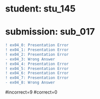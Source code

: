 # student: stu_145
# submission: sub_017

```diff
! ex04_0: Presentation Error
! ex04_1: Presentation Error
! ex04_2: Presentation Error
- ex04_3: Wrong Answer
! ex04_4: Presentation Error
! ex04_5: Presentation Error
! ex04_6: Presentation Error
! ex04_7: Presentation Error
- ex04_8: Wrong Answer
```
#incorrect=9
#correct=0
